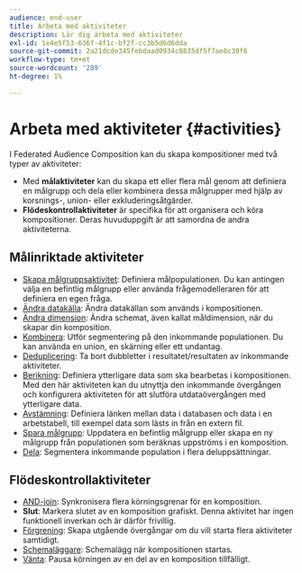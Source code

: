 ```yaml
---
audience: end-user
title: Arbeta med aktiviteter
description: Lär dig arbeta med aktiviteter
exl-id: 1e4e5f53-636f-4f1c-bf2f-cc3b5d6d6dda
source-git-commit: 2a21dcde345febdaad0934c8835df5f7ae8c30f6
workflow-type: tm+mt
source-wordcount: '289'
ht-degree: 1%

---
```


# Arbeta med aktiviteter {#activities}

I Federated Audience Composition kan du skapa kompositioner med två typer av aktiviteter:

* Med **målaktiviteter** kan du skapa ett eller flera mål genom att definiera en målgrupp och dela eller kombinera dessa målgrupper med hjälp av korsnings-, union- eller exkluderingsåtgärder.
* **Flödeskontrollaktiviteter** är specifika för att organisera och köra kompositioner. Deras huvuduppgift är att samordna de andra aktiviteterna.

## Målinriktade aktiviteter

* [Skapa målgruppsaktivitet](build-audience.md): Definiera målpopulationen. Du kan antingen välja en befintlig målgrupp eller använda frågemodelleraren för att definiera en egen fråga.
* [Ändra datakälla](./change-data-source.md): Ändra datakällan som används i kompositionen.
* [Ändra dimension](change-dimension.md): Ändra schemat, även kallat måldimension, när du skapar din komposition.
* [Kombinera](combine.md): Utför segmentering på den inkommande populationen. Du kan använda en union, en skärning eller ett undantag.
* [Deduplicering](deduplication.md): Ta bort dubbletter i resultatet/resultaten av inkommande aktiviteter.
* [Berikning](enrichment.md): Definiera ytterligare data som ska bearbetas i kompositionen. Med den här aktiviteten kan du utnyttja den inkommande övergången och konfigurera aktiviteten för att slutföra utdataövergången med ytterligare data.
* [Avstämning](reconciliation.md): Definiera länken mellan data i databasen och data i en arbetstabell, till exempel data som lästs in från en extern fil.
* [Spara målgrupp](save-audience.md): Uppdatera en befintlig målgrupp eller skapa en ny målgrupp från populationen som beräknas uppströms i en komposition.
* [Dela](split.md): Segmentera inkommande population i flera deluppsättningar.

## Flödeskontrollaktiviteter

* [AND-join](and-join.md): Synkronisera flera körningsgrenar för en komposition.
* **Slut**: Markera slutet av en komposition grafiskt. Denna aktivitet har ingen funktionell inverkan och är därför frivillig.
* [Förgrening](fork.md): Skapa utgående övergångar om du vill starta flera aktiviteter samtidigt.
* [Schemaläggare](scheduler.md): Schemalägg när kompositionen startas.
* [Vänta](wait.md): Pausa körningen av en del av en komposition tillfälligt.
